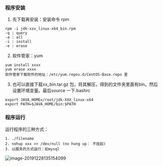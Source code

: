 ### 程序安装
1. 先下载再安装：安装命令 rpm   
```
rpm -i jdk-xxx_linux-x64_bin.rpm  
-q : query  
-a : all  
-i : install  
-e : erase
```

2. 软件管家：yum  
```
yum install xxxx
yum erase xxxx            
软件管家下载软件的地址：/etc/yum.repos.d/CentOS-Base.repo 里
```

3. 也可以直接下载xx_bin.tar.gz 包，将其解压，得到的文件夹里面有bin。然后设置环境变量。最后source 一下.bashrc
``` 
export JAVA_HOME=/root/jdk-XXX_linux-x64
export PATH=$JAVA_HOME/bin:$PATH
```
### 程序运行
运行程序的三种方式：
``` 
1. ./filename
2. nohup xxx >> /dev/null (no hung up： 不挂起) 
3. 以服务的方式运行：如mysql
```

![image-20191228135154099](C:\Users\ethan\AppData\Roaming\Typora\typora-user-images\image-20191228135154099.png)
